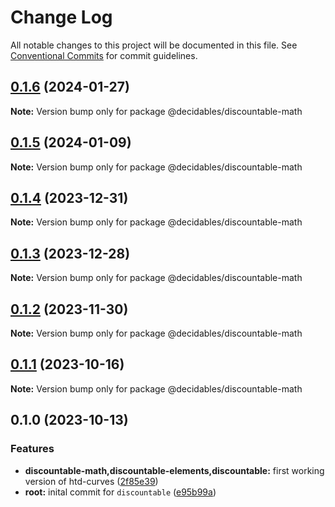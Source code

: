 # Change Log

All notable changes to this project will be documented in this file.
See [Conventional Commits](https://conventionalcommits.org) for commit guidelines.

## [0.1.6](https://github.com/decidables/decidables/compare/@decidables/discountable-math@0.1.5...@decidables/discountable-math@0.1.6) (2024-01-27)

**Note:** Version bump only for package @decidables/discountable-math





## [0.1.5](https://github.com/decidables/decidables/compare/@decidables/discountable-math@0.1.4...@decidables/discountable-math@0.1.5) (2024-01-09)

**Note:** Version bump only for package @decidables/discountable-math





## [0.1.4](https://github.com/decidables/decidables/compare/@decidables/discountable-math@0.1.3...@decidables/discountable-math@0.1.4) (2023-12-31)

**Note:** Version bump only for package @decidables/discountable-math





## [0.1.3](https://github.com/decidables/decidables/compare/@decidables/discountable-math@0.1.2...@decidables/discountable-math@0.1.3) (2023-12-28)

**Note:** Version bump only for package @decidables/discountable-math





## [0.1.2](https://github.com/decidables/decidables/compare/@decidables/discountable-math@0.1.1...@decidables/discountable-math@0.1.2) (2023-11-30)

**Note:** Version bump only for package @decidables/discountable-math





## [0.1.1](https://github.com/decidables/decidables/compare/@decidables/discountable-math@0.1.0...@decidables/discountable-math@0.1.1) (2023-10-16)

**Note:** Version bump only for package @decidables/discountable-math





## 0.1.0 (2023-10-13)


### Features

* **discountable-math,discountable-elements,discountable:** first working version of htd-curves ([2f85e39](https://github.com/decidables/decidables/commit/2f85e39d21ae6bc4e64b12c879a145d87de406cb))
* **root:** inital commit for `discountable` ([e95b99a](https://github.com/decidables/decidables/commit/e95b99a597d7f9a48572b8a400e5f6910439d3e5))
